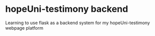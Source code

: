 # hopeUni-testimony backend
 Learning to use flask as a backend system for my hopeUni-testimony webpage platform
